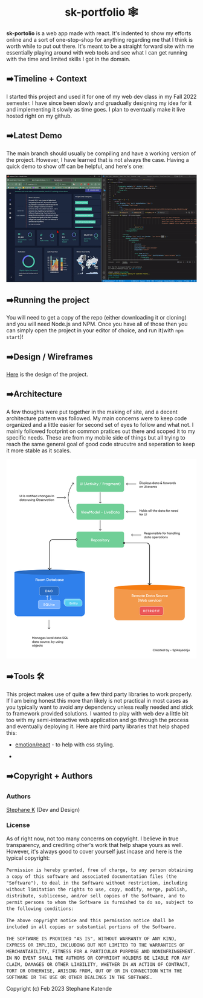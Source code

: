 <h1 align="center" font-size="40px">
     sk-portfolio 🕸️
</h1>


**sk-portolio** is a web app made with react. It's indented to show my efforts online and a sort of one-stop-shop for anything regarding me that I think is worth while to put out there. It's meant to be a straight forward site with me essentially playing around with web tools and see what I can get running with the time and limited skills I got in the domain. 

## ➡️Timeline + Context 

I started this project and used it for one of my web dev class in my Fall 2022 semester. I have since been slowly and gruadually designing my idea for it and implementing it slowly as time goes. I plan to eventually make it live hosted right on my github. 

## ➡️Latest Demo

The main branch should usually be compiling and have a working version of the project. However, I have learned that is not always the case. Having a quick demo to show off can be helpful, and here's one:  

![Demo](sk_demo.gif)

## ➡️Running the project

You will need to get a copy of the repo (either downloading it or cloning) and you will need Node.js and NPM. Once you have all of those then you can simply open the project in your editor of choice, and run it(with `npm start`)! 

## ➡️Design / Wireframes 

[Here](https://www.figma.com/file/DFiExxpwZE8WdXGxAnoHq6/SK-Porfolio?node-id=126%3A42&t=VBz1vkvS0q38JvBK-1) is the design of the project. 

## ➡️Architecture

A few thoughts were put together in the making of site, and a decent architecture pattern was followed. My main concerns were to keep code organized and a little easier for second set of eyes to follow and what not. I mainly followed footprint on common pratices out there and scoped it to my specific needs. These are from my mobile side of things but all trying to reach the same general goal of good code strucutre and seperation to keep it more stable as it scales. 

![MVVM Architecture](mvvm-arch.jpg)

## ➡️Tools  🛠

This project makes use of quite a few third party libraries to work properly. If I am being honest this more than likely is not practical in most cases as you typically want to avoid any dependency unless really needed and stick to framework provided solutions. I wanted to play with web dev a little bit too with my semi-interactive web application and go through the process and eventually deploying it. Here are third party libraries that help shaped this:  

- [emotion/react](https://www.npmjs.com/package/@emotion/react) - to help with css styling. 

- 
## ➡️Copyright + Authors

### Authors 

[Stephane K](https://github.com/stephaneK123) (Dev and Design)

### License

As of right now, not too many concerns on copyright. I believe in true transparency, and crediting other's work that help shape yours as well. However, it's always good to cover yourself just incase and here is the typical copyright: 

```Permission is hereby granted, free of charge, to any person obtaining a copy of this software and associated documentation files (the "Software"), to deal in the Software without restriction, including without limitation the rights to use, copy, modify, merge, publish, distribute, sublicense, and/or sell copies of the Software, and to permit persons to whom the Software is furnished to do so, subject to the following conditions:``` 

```The above copyright notice and this permission notice shall be included in all copies or substantial portions of the Software.```

```THE SOFTWARE IS PROVIDED "AS IS", WITHOUT WARRANTY OF ANY KIND, EXPRESS OR IMPLIED, INCLUDING BUT NOT LIMITED TO THE WARRANTIES OF MERCHANTABILITY, FITNESS FOR A PARTICULAR PURPOSE AND NONINFRINGEMENT. IN NO EVENT SHALL THE AUTHORS OR COPYRIGHT HOLDERS BE LIABLE FOR ANY CLAIM, DAMAGES OR OTHER LIABILITY, WHETHER IN AN ACTION OF CONTRACT, TORT OR OTHERWISE, ARISING FROM, OUT OF OR IN CONNECTION WITH THE SOFTWARE OR THE USE OR OTHER DEALINGS IN THE SOFTWARE.```

Copyright (c) Feb 2023 Stephane Katende
